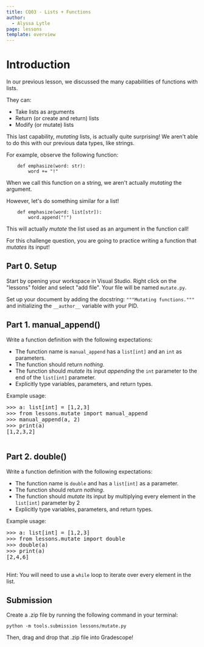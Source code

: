 ```yaml
---
title: CQ03 - Lists + Functions
author:
  - Alyssa Lytle
page: lessons
template: overview
---
```


# Introduction

In our previous lesson, we discussed the many capabilities of functions with lists. 

They can:

- Take lists as arguments
- Return (or create and return) lists 
- Modify (or mutate) lists

This last capability, *mutating* lists, is actually quite surprising! We aren't able to do this with our previous data types, like strings. 

For example, observe the following function:

```
    def emphasize(word: str):
        word += "!"
```

When we call this function on a string, we aren't actually *mutating* the argument. 

However, let's do something similar for a list!

```
    def emphasize(word: list[str]):
        word.append("!")
```

This will actually *mutate* the list used as an argument in the function call!

For this challenge question, you are going to practice writing a function that *mutates* its input!

## Part 0. Setup

Start by opening your workspace in Visual Studio. Right click on the "lessons" folder and select "add file". Your file will be named `mutate.py`.

Set up your document by adding the docstring:
`"""Mutating functions."""` and initializing the `__author__` variable with your PID.

## Part 1. manual_append()

Write a function definition with the following expectations:

- The function name is `manual_append` has a `list[int]` and an `int` as parameters.
- The function should return *nothing*.
- The function should *mutate* its input *appending* the `int` parameter to the end of the `list[int]` parameter.
- Explicitly type variables, parameters, and return types. 

Example usage:
<pre>
<div class="terminal">>>> a: list[int] = [1,2,3]
>>> from lessons.mutate import manual_append
>>> manual_append(a, 2)
>>> print(a)
[1,2,3,2]
</div>
</pre>




## Part 2. double()

Write a function definition with the following expectations:

- The function name is `double` and has a `list[int]` as a parameter.
- The function should return *nothing*.
- The function should *mutate* its input by multiplying every element in the `list[int]` parameter by 2
- Explicitly type variables, parameters, and return types. 

Example usage:
<pre>
<div class="terminal">>>> a: list[int] = [1,2,3]
>>> from lessons.mutate import double
>>> double(a)
>>> print(a)
[2,4,6]
</div>
</pre>


Hint: You will need to use a `while` loop to iterate over every element in the list. 

## Submission

Create a .zip file by running the following command in your terminal:

```python -m tools.submission lessons/mutate.py```

Then, drag and drop that .zip file into Gradescope!

